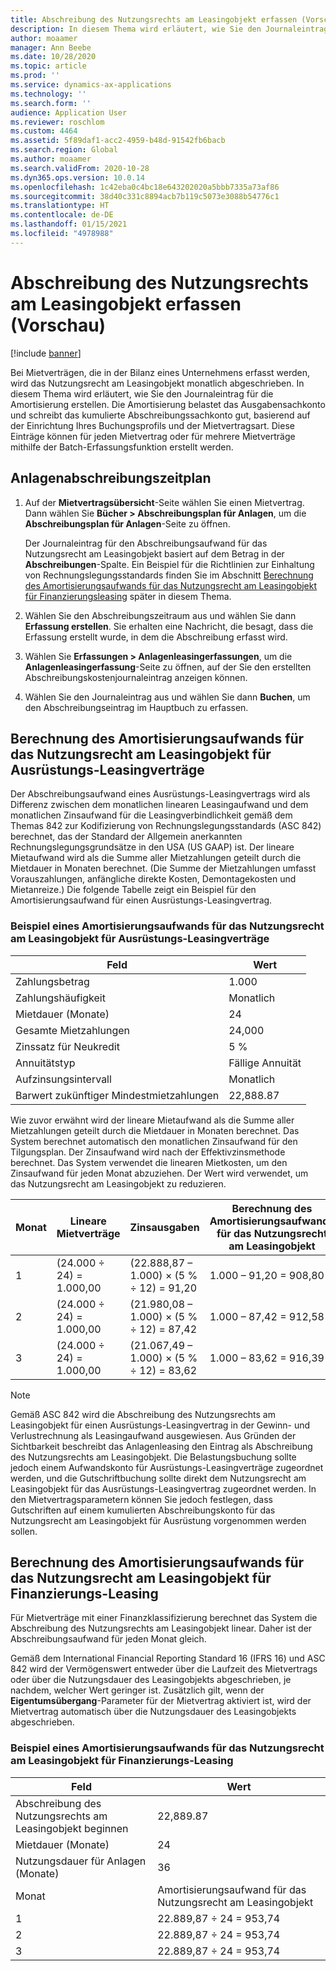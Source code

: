 ```yaml
---
title: Abschreibung des Nutzungsrechts am Leasingobjekt erfassen (Vorschau)
description: In diesem Thema wird erläutert, wie Sie den Journaleintrag für die Amortisierung erstellen, die für Mietverträge erforderlich ist, die in der Bilanz eines Unternehmens erfasst werden.
author: moaamer
manager: Ann Beebe
ms.date: 10/28/2020
ms.topic: article
ms.prod: ''
ms.service: dynamics-ax-applications
ms.technology: ''
ms.search.form: ''
audience: Application User
ms.reviewer: roschlom
ms.custom: 4464
ms.assetid: 5f89daf1-acc2-4959-b48d-91542fb6bacb
ms.search.region: Global
ms.author: moaamer
ms.search.validFrom: 2020-10-28
ms.dyn365.ops.version: 10.0.14
ms.openlocfilehash: 1c42eba0c4bc18e643202020a5bbb7335a73af86
ms.sourcegitcommit: 38d40c331c8894acb7b119c5073e3088b54776c1
ms.translationtype: HT
ms.contentlocale: de-DE
ms.lasthandoff: 01/15/2021
ms.locfileid: "4978988"
---
```

# <a name="record-right-of-use-asset-depreciation-preview"></a>Abschreibung des Nutzungsrechts am Leasingobjekt erfassen (Vorschau)

[!include [banner](../includes/banner.md)]

Bei Mietverträgen, die in der Bilanz eines Unternehmens erfasst werden, wird das Nutzungsrecht am Leasingobjekt monatlich abgeschrieben. In diesem Thema wird erläutert, wie Sie den Journaleintrag für die Amortisierung erstellen. Die Amortisierung belastet das Ausgabensachkonto und schreibt das kumulierte Abschreibungssachkonto gut, basierend auf der Einrichtung Ihres Buchungsprofils und der Mietvertragsart. Diese Einträge können für jeden Mietvertrag oder für mehrere Mietverträge mithilfe der Batch-Erfassungsfunktion erstellt werden.

## <a name="asset-depreciation-schedule"></a>Anlagenabschreibungszeitplan

1. Auf der **Mietvertragsübersicht**-Seite wählen Sie einen Mietvertrag. Dann wählen Sie **Bücher \> Abschreibungsplan für Anlagen**, um die **Abschreibungsplan für Anlagen**-Seite zu öffnen.

    Der Journaleintrag für den Abschreibungsaufwand für das Nutzungsrecht am Leasingobjekt basiert auf dem Betrag in der **Abschreibungen**-Spalte. Ein Beispiel für die Richtlinien zur Einhaltung von Rechnungslegungsstandards finden Sie im Abschnitt [Berechnung des Amortisierungsaufwands für das Nutzungsrecht am Leasingobjekt für Finanzierungsleasing](#calculation-of-rou-asset-amortization-expense-for-finance-leases) später in diesem Thema.

2. Wählen Sie den Abschreibungszeitraum aus und wählen Sie dann **Erfassung erstellen**. Sie erhalten eine Nachricht, die besagt, dass die Erfassung erstellt wurde, in dem die Abschreibung erfasst wird.
3. Wählen Sie **Erfassungen \> Anlagenleasingerfassungen**, um die **Anlagenleasingerfassung**-Seite zu öffnen, auf der Sie den erstellten Abschreibungskostenjournaleintrag anzeigen können.
4. Wählen Sie den Journaleintrag aus und wählen Sie dann **Buchen**, um den Abschreibungseintrag im Hauptbuch zu erfassen.

## <a name="calculation-of-rou-asset-amortization-expense-for-operating-leases"></a>Berechnung des Amortisierungsaufwands für das Nutzungsrecht am Leasingobjekt für Ausrüstungs-Leasingverträge

Der Abschreibungsaufwand eines Ausrüstungs-Leasingvertrags wird als Differenz zwischen dem monatlichen linearen Leasingaufwand und dem monatlichen Zinsaufwand für die Leasingverbindlichkeit gemäß dem Themas 842 zur Kodifizierung von Rechnungslegungsstandards (ASC 842) berechnet, das der Standard der Allgemein anerkannten Rechnungslegungsgrundsätze in den USA (US GAAP) ist. Der lineare Mietaufwand wird als die Summe aller Mietzahlungen geteilt durch die Mietdauer in Monaten berechnet. (Die Summe der Mietzahlungen umfasst Vorauszahlungen, anfängliche direkte Kosten, Demontagekosten und Mietanreize.) Die folgende Tabelle zeigt ein Beispiel für den Amortisierungsaufwand für einen Ausrüstungs-Leasingvertrag.

### <a name="example-of-rou-asset-amortization-expense-for-operating-leases"></a>Beispiel eines Amortisierungsaufwands für das Nutzungsrecht am Leasingobjekt für Ausrüstungs-Leasingverträge

| Feld                                          | Wert       |
|------------------------------------------------|-------------|
| Zahlungsbetrag                                 | 1.000       |
| Zahlungshäufigkeit                              | Monatlich     |
| Mietdauer (Monate)                            | 24          |
| Gesamte Mietzahlungen                           | 24,000      |
| Zinssatz für Neukredit                     | 5 %          |
| Annuitätstyp                                   | Fällige Annuität |
| Aufzinsungsintervall                           | Monatlich     |
| Barwert zukünftiger Mindestmietzahlungen | 22,888.87   |

Wie zuvor erwähnt wird der lineare Mietaufwand als die Summe aller Mietzahlungen geteilt durch die Mietdauer in Monaten berechnet. Das System berechnet automatisch den monatlichen Zinsaufwand für den Tilgungsplan. Der Zinsaufwand wird nach der Effektivzinsmethode berechnet. Das System verwendet die linearen Mietkosten, um den Zinsaufwand für jeden Monat abzuziehen. Der Wert wird verwendet, um das Nutzungsrecht am Leasingobjekt zu reduzieren.

| Monat | Lineare Mietverträge | Zinsausgaben                        | Berechnung des Amortisierungsaufwands für das Nutzungsrecht am Leasingobjekt |
|-------|--------------------------|-----------------------------------------|-----------------------------------------------|
| 1     | (24.000 ÷ 24) = 1.000,00 | (22.888,87 – 1.000) × (5 % ÷ 12) = 91,20 | 1.000 – 91,20 = 908,80                        |
| 2     | (24.000 ÷ 24) = 1.000,00 | (21.980,08 – 1.000) × (5 % ÷ 12) = 87,42 | 1.000 – 87,42 = 912,58                        |
| 3     | (24.000 ÷ 24) = 1.000,00 | (21.067,49 – 1.000) × (5 % ÷ 12) = 83,62 | 1.000 – 83,62 = 916,39                        |

> [!NOTE]
> Gemäß ASC 842 wird die Abschreibung des Nutzungsrechts am Leasingobjekt für einen Ausrüstungs-Leasingvertrag in der Gewinn- und Verlustrechnung als Leasingaufwand ausgewiesen. Aus Gründen der Sichtbarkeit beschreibt das Anlagenleasing den Eintrag als Abschreibung des Nutzungsrechts am Leasingobjekt. Die Belastungsbuchung sollte jedoch einem Aufwandskonto für Ausrüstungs-Leasingverträge zugeordnet werden, und die Gutschriftbuchung sollte direkt dem Nutzungsrecht am Leasingobjekt für das Ausrüstungs-Leasingvertrag zugeordnet werden. In den Mietvertragsparametern können Sie jedoch festlegen, dass Gutschriften auf einem kumulierten Abschreibungskonto für das Nutzungsrecht am Leasingobjekt für Ausrüstung vorgenommen werden sollen.

## <a name="calculation-of-rou-asset-amortization-expense-for-finance-leases"></a>Berechnung des Amortisierungsaufwands für das Nutzungsrecht am Leasingobjekt für Finanzierungs-Leasing

Für Mietverträge mit einer Finanzklassifizierung berechnet das System die Abschreibung des Nutzungsrechts am Leasingobjekt linear. Daher ist der Abschreibungsaufwand für jeden Monat gleich.

Gemäß dem International Financial Reporting Standard 16 (IFRS 16) und ASC 842 wird der Vermögenswert entweder über die Laufzeit des Mietvertrags oder über die Nutzungsdauer des Leasingobjekts abgeschrieben, je nachdem, welcher Wert geringer ist. Zusätzlich gilt, wenn der **Eigentumsübergang**-Parameter für der Mietvertrag aktiviert ist, wird der Mietvertrag automatisch über die Nutzungsdauer des Leasingobjekts abgeschrieben.

### <a name="example-of-rou-asset-amortization-expense-for-finance-leases"></a>Beispiel eines Amortisierungsaufwands für das Nutzungsrecht am Leasingobjekt für Finanzierungs-Leasing

| Feld                                | Wert                                   |
|--------------------------------------|-----------------------------------------|
| Abschreibung des Nutzungsrechts am Leasingobjekt beginnen | 22,889.87                               |
| Mietdauer (Monate)                  | 24                                      |
| Nutzungsdauer für Anlagen (Monate)           | 36                                      |
| Monat                                | Amortisierungsaufwand für das Nutzungsrecht am Leasingobjekt |
| 1                                    | 22.889,87 ÷ 24 = 953,74                 |
| 2                                    | 22.889,87 ÷ 24 = 953,74                 |
| 3                                    | 22.889,87 ÷ 24 = 953,74                 |
